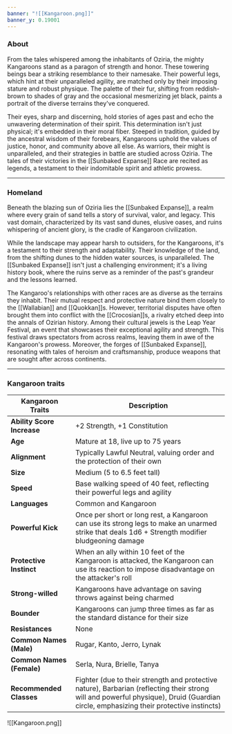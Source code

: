 ```yaml
---
banner: "![[Kangaroon.png]]"
banner_y: 0.19001
---
```


### About

From the tales whispered among the inhabitants of Oziria, the mighty Kangaroons stand as a paragon of strength and honor. These towering beings bear a striking resemblance to their namesake. Their powerful legs, which hint at their unparalleled agility, are matched only by their imposing stature and robust physique. The palette of their fur, shifting from reddish-brown to shades of gray and the occasional mesmerizing jet black, paints a portrait of the diverse terrains they've conquered.

Their eyes, sharp and discerning, hold stories of ages past and echo the unwavering determination of their spirit. This determination isn't just physical; it's embedded in their moral fiber. Steeped in tradition, guided by the ancestral wisdom of their forebears, Kangaroons uphold the values of justice, honor, and community above all else. As warriors, their might is unparalleled, and their strategies in battle are studied across Oziria. The tales of their victories in the [[Sunbaked Expanse]] Race are recited as legends, a testament to their indomitable spirit and athletic prowess.

-----
### Homeland

Beneath the blazing sun of Oziria lies the [[Sunbaked Expanse]], a realm where every grain of sand tells a story of survival, valor, and legacy. This vast domain, characterized by its vast sand dunes, elusive oases, and ruins whispering of ancient glory, is the cradle of Kangaroon civilization.

While the landscape may appear harsh to outsiders, for the Kangaroons, it's a testament to their strength and adaptability. Their knowledge of the land, from the shifting dunes to the hidden water sources, is unparalleled. The [[Sunbaked Expanse]] isn't just a challenging environment; it's a living history book, where the ruins serve as a reminder of the past's grandeur and the lessons learned.

The Kangaroo's relationships with other races are as diverse as the terrains they inhabit. Their mutual respect and protective nature bind them closely to the [[Wallabian]] and [[Quokkan]]s. However, territorial disputes have often brought them into conflict with the [[Crocosian]]s, a rivalry etched deep into the annals of Ozirian history. Among their cultural jewels is the Leap Year Festival, an event that showcases their exceptional agility and strength. This festival draws spectators from across realms, leaving them in awe of the Kangaroon's prowess. Moreover, the forges of [[Sunbaked Expanse]], resonating with tales of heroism and craftsmanship, produce weapons that are sought after across continents.

-----
### Kangaroon traits

|**Kangaroon Traits**|**Description**|
|---|---|
|**Ability Score Increase**|+2 Strength, +1 Constitution|
|**Age**|Mature at 18, live up to 75 years|
|**Alignment**|Typically Lawful Neutral, valuing order and the protection of their own|
|**Size**|Medium (5 to 6.5 feet tall)|
|**Speed**|Base walking speed of 40 feet, reflecting their powerful legs and agility|
|**Languages**|Common and Kangaroon|
|**Powerful Kick**|Once per short or long rest, a Kangaroon can use its strong legs to make an unarmed strike that deals 1d6 + Strength modifier bludgeoning damage|
|**Protective Instinct**|When an ally within 10 feet of the Kangaroon is attacked, the Kangaroon can use its reaction to impose disadvantage on the attacker's roll|
|**Strong-willed**|Kangaroons have advantage on saving throws against being charmed|
|**Bounder**|Kangaroons can jump three times as far as the standard distance for their size|
|**Resistances**|None|
|**Common Names (Male)**|Rugar, Kanto, Jerro, Lynak|
|**Common Names (Female)**|Serla, Nura, Brielle, Tanya|
|**Recommended Classes**|Fighter (due to their strength and protective nature), Barbarian (reflecting their strong will and powerful physique), Druid (Guardian circle, emphasizing their protective instincts)|

![[Kangaroon.png]]